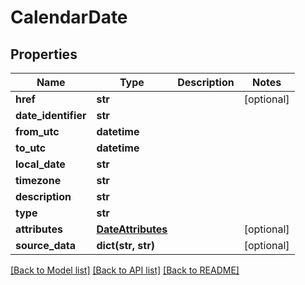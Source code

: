 # CalendarDate


## Properties
Name | Type | Description | Notes
------------ | ------------- | ------------- | -------------
**href** | **str** |  | [optional] 
**date_identifier** | **str** |  | 
**from_utc** | **datetime** |  | 
**to_utc** | **datetime** |  | 
**local_date** | **str** |  | 
**timezone** | **str** |  | 
**description** | **str** |  | 
**type** | **str** |  | 
**attributes** | [**DateAttributes**](DateAttributes.md) |  | [optional] 
**source_data** | **dict(str, str)** |  | [optional] 

[[Back to Model list]](../README.md#documentation-for-models) [[Back to API list]](../README.md#documentation-for-api-endpoints) [[Back to README]](../README.md)


